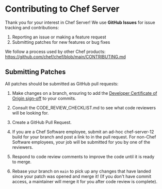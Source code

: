 # Contributing to Chef Server

Thank you for your interest in Chef Server!  We use **GitHub Issues** for issue tracking and contributions:

1. Reporting an issue or making a feature request
2. Submitting patches for new features or bug fixes

We follow a process used by other Chef products: <https://github.com/chef/chef/blob/main/CONTRIBUTING.md>

## Submitting Patches

All patches should be submitted as GitHub pull requests:

1. Make changes on a branch, ensuring to add the [Developer Certificate of Origin sign-off](https://github.com/chef/chef/blob/main/CONTRIBUTING.md#developer-certification-of-origin-dco) to your commits.

2. Consult the CODE_REVIEW_CHECKLIST.md to see what code reviewers will be looking for.

3. Create a GitHub Pull Request.

4. If you are a Chef Software employee, submit an ad-hoc chef-server-12 build for your branch and post a link to in the pull request. For non-Chef Software employees, your job will be submitted for you by one of the reviewers.

5. Respond to code review comments to improve the code until it is ready to merge.

5. Rebase your branch on `main` to pick up any changes that have landed since your patch was opened and merge it!  (If you don't have commit access, a maintainer will merge it for you after code review is complete).
